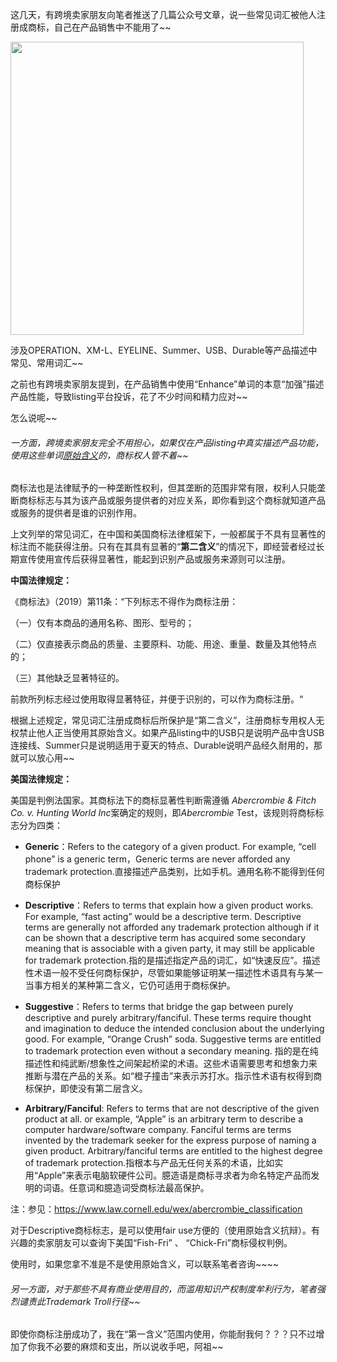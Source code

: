 

这几天，有跨境卖家朋友向笔者推送了几篇公众号文章，说一些常见词汇被他人注册成商标，自己在产品销售中不能用了~~

<img title="" src="file:///C:/Users/zhoul/AppData/Roaming/marktext/images/2024-07-31-22-24-39-1722435871489.png" alt="" width="469" data-align="center">

涉及OPERATION、XM-L、EYELINE、Summer、USB、Durable等产品描述中常见、常用词汇~~

之前也有跨境卖家朋友提到，在产品销售中使用“Enhance”单词的本意“加强”描述产品性能，导致listing平台投诉，花了不少时间和精力应对~~

怎么说呢~~

###### 一方面，跨境卖家朋友完全不用担心，如果仅在产品listing中真实描述产品功能，使用这些单词<u>原始含义</u>的，商标权人管不着~~

商标法也是法律赋予的一种垄断性权利，但其垄断的范围非常有限，权利人只能垄断商标标志与其为该产品或服务提供者的对应关系，即你看到这个商标就知道产品或服务的提供者是谁的识别作用。

上文列举的常见词汇，在中国和美国商标法律框架下，一般都属于不具有显著性的标注而不能获得注册。只有在其具有显著的“**第二含义**”的情况下，即经营者经过长期宣传使用宣传后获得显著性，能起到识别产品或服务来源则可以注册。

**中国法律规定：**

《商标法》（2019）第11条：“下列标志不得作为商标注册：

（一）仅有本商品的通用名称、图形、型号的；

（二）仅直接表示商品的质量、主要原料、功能、用途、重量、数量及其他特点的；

（三）其他缺乏显著特征的。

前款所列标志经过使用取得显著特征，并便于识别的，可以作为商标注册。“

根据上述规定，常见词汇注册成商标后所保护是“第二含义”，注册商标专用权人无权禁止他人正当使用其原始含义。如果产品listing中的USB只是说明产品中含USB连接线、Summer只是说明适用于夏天的特点、Durable说明产品经久耐用的，那就可以放心用~~

**美国法律规定：**

美国是判例法国家。其商标法下的商标显著性判断需遵循 *Abercrombie & Fitch Co. v. Hunting World Inc*案确定的规则，即*Abercrombie* Test，该规则将商标标志分为四类：

- **Generic**：Refers to the category of a given product. For example, “cell phone” is a generic term，Generic terms are never afforded any trademark protection.直接描述产品类别，比如手机。通用名称不能得到任何商标保护

- **Descriptive**：Refers to terms that explain how a given product works. For example, “fast acting” would be a descriptive term. Descriptive terms are generally not afforded any trademark protection although if it can be shown that a descriptive term has acquired some secondary meaning that is associable with a given party, it may still be applicable for trademark protection.指的是描述指定产品的词汇，如“快速反应”。描述性术语一般不受任何商标保护，尽管如果能够证明某一描述性术语具有与某一当事方相关的某种第二含义，它仍可适用于商标保护。

- **Suggestive**：Refers to terms that bridge the gap between purely descriptive and purely arbitrary/fanciful. These terms require thought and imagination to deduce the intended conclusion about the underlying good. For example, “Orange Crush” soda. Suggestive terms are entitled to trademark protection even without a secondary meaning. 指的是在纯描述性和纯武断/想象性之间架起桥梁的术语。这些术语需要思考和想象力来推断与潜在产品的关系。如“橙子撞击”来表示苏打水。指示性术语有权得到商标保护，即使没有第二层含义。

- **Arbitrary/Fanciful**: Refers to terms that are not descriptive of the given product at all. or example, “Apple” is an arbitrary term to describe a computer hardware/software company. Fanciful terms are terms invented by the trademark seeker for the express purpose of naming a given product. Arbitrary/fanciful terms are entitled to the highest degree of trademark protection.指根本与产品无任何关系的术语，比如实用“Apple”来表示电脑软硬件公司。臆造语是商标寻求者为命名特定产品而发明的词语。任意词和臆造词受商标法最高保护。

注：参见：https://www.law.cornell.edu/wex/abercrombie_classification

对于Descriptive商标标志，是可以使用fair use方便的（使用原始含义抗辩）。有兴趣的卖家朋友可以查询下美国“Fish-Fri” 、 “Chick-Fri”商标侵权判例。

使用时，如果您拿不准是不是使用原始含义，可以联系笔者咨询~~~~

###### 另一方面，对于那些不具有商业使用目的，而滥用知识产权制度牟利行为，笔者强烈谴责此Trademark Troll行径~~

即使你商标注册成功了，我在“第一含义”范围内使用，你能耐我何？？？只不过增加了你我不必要的麻烦和支出，所以说收手吧，阿祖~~

<img src="file:///C:/Users/zhoul/AppData/Roaming/marktext/images/2024-07-31-22-46-22-1722437178063.png" title="" alt="" data-align="center">
